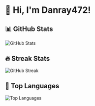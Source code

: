 # 👋 Hi, I'm Danray472!

## 📊 GitHub Stats
![GitHub Stats](https://github-readme-stats.vercel.app/api?username=danray472&show_icons=true&theme=radical)


## 🔥 Streak Stats
![GitHub Streak](https://github-readme-streak-stats.herokuapp.com/?user=danray472&theme=radical)




## 🚀 Top Languages
![Top Languages](https://github-readme-stats.vercel.app/api/top-langs/?username=danray472&layout=compact&theme=radical)
